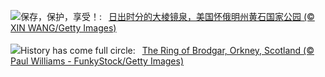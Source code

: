 ![](https://www.bing.com/th?id=OHR.YellowstoneGeyser_ZH-CN3441008468_UHD.jpg&w=1000)保存，保护，享受！:&nbsp;&ensp;[日出时分的大棱镜泉，美国怀俄明州黄石国家公园 (© XIN WANG/Getty Images)](https://www.bing.com/th?id=OHR.YellowstoneGeyser_ZH-CN3441008468_UHD.jpg)
<br><br/>
![](https://www.bing.com/th?id=OHR.OrkneyStones_EN-US3355508244_UHD.jpg&w=1000)History has come full circle:&nbsp;&ensp;[The Ring of Brodgar, Orkney, Scotland (© Paul Williams - FunkyStock/Getty Images)](https://www.bing.com/th?id=OHR.OrkneyStones_EN-US3355508244_UHD.jpg)
<br><br/>
